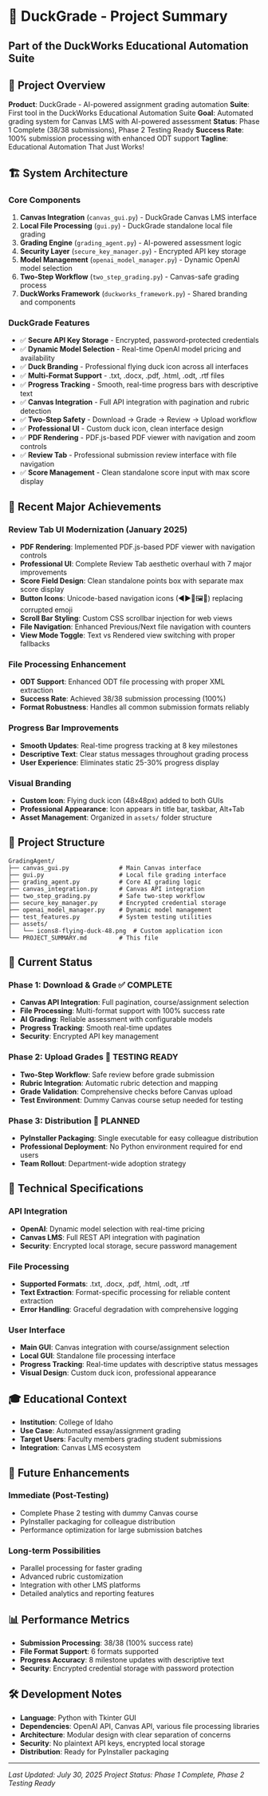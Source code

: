 # 🦆 DuckGrade - Project Summary
## Part of the DuckWorks Educational Automation Suite

## 🎯 Project Overview
**Product**: DuckGrade - AI-powered assignment grading automation
**Suite**: First tool in the DuckWorks Educational Automation Suite
**Goal**: Automated grading system for Canvas LMS with AI-powered assessment
**Status**: Phase 1 Complete (38/38 submissions), Phase 2 Testing Ready
**Success Rate**: 100% submission processing with enhanced ODT support
**Tagline**: Educational Automation That Just Works!

## 🏗️ System Architecture

### Core Components
1. **Canvas Integration** (`canvas_gui.py`) - DuckGrade Canvas LMS interface
2. **Local File Processing** (`gui.py`) - DuckGrade standalone local file grading
3. **Grading Engine** (`grading_agent.py`) - AI-powered assessment logic
4. **Security Layer** (`secure_key_manager.py`) - Encrypted API key storage
5. **Model Management** (`openai_model_manager.py`) - Dynamic OpenAI model selection
6. **Two-Step Workflow** (`two_step_grading.py`) - Canvas-safe grading process
7. **DuckWorks Framework** (`duckworks_framework.py`) - Shared branding and components

### DuckGrade Features
- ✅ **Secure API Key Storage** - Encrypted, password-protected credentials
- ✅ **Dynamic Model Selection** - Real-time OpenAI model pricing and availability
- ✅ **Duck Branding** - Professional flying duck icon across all interfaces
- ✅ **Multi-Format Support** - .txt, .docx, .pdf, .html, .odt, .rtf files
- ✅ **Progress Tracking** - Smooth, real-time progress bars with descriptive text
- ✅ **Canvas Integration** - Full API integration with pagination and rubric detection
- ✅ **Two-Step Safety** - Download → Grade → Review → Upload workflow
- ✅ **Professional UI** - Custom duck icon, clean interface design
- ✅ **PDF Rendering** - PDF.js-based PDF viewer with navigation and zoom controls
- ✅ **Review Tab** - Professional submission review interface with file navigation
- ✅ **Score Management** - Clean standalone score input with max score display

## 🚀 Recent Major Achievements

### Review Tab UI Modernization (January 2025)
- **PDF Rendering**: Implemented PDF.js-based PDF viewer with navigation controls
- **Professional UI**: Complete Review Tab aesthetic overhaul with 7 major improvements
- **Score Field Design**: Clean standalone points box with separate max score display
- **Button Icons**: Unicode-based navigation icons (◀▶📁🖼️📄) replacing corrupted emoji
- **Scroll Bar Styling**: Custom CSS scrollbar injection for web views
- **File Navigation**: Enhanced Previous/Next file navigation with counters
- **View Mode Toggle**: Text vs Rendered view switching with proper fallbacks

### File Processing Enhancement
- **ODT Support**: Enhanced ODT file processing with proper XML extraction
- **Success Rate**: Achieved 38/38 submission processing (100%)
- **Format Robustness**: Handles all common submission formats reliably

### Progress Bar Improvements
- **Smooth Updates**: Real-time progress tracking at 8 key milestones
- **Descriptive Text**: Clear status messages throughout grading process
- **User Experience**: Eliminates static 25-30% progress display

### Visual Branding
- **Custom Icon**: Flying duck icon (48x48px) added to both GUIs
- **Professional Appearance**: Icon appears in title bar, taskbar, Alt+Tab
- **Asset Management**: Organized in `assets/` folder structure

## 📁 Project Structure

```
GradingAgent/
├── canvas_gui.py              # Main Canvas interface
├── gui.py                     # Local file grading interface  
├── grading_agent.py           # Core AI grading logic
├── canvas_integration.py      # Canvas API integration
├── two_step_grading.py        # Safe two-step workflow
├── secure_key_manager.py      # Encrypted credential storage
├── openai_model_manager.py    # Dynamic model management
├── test_features.py           # System testing utilities
├── assets/
│   └── icons8-flying-duck-48.png  # Custom application icon
└── PROJECT_SUMMARY.md         # This file
```

## 🎯 Current Status

### Phase 1: Download & Grade ✅ COMPLETE
- **Canvas API Integration**: Full pagination, course/assignment selection
- **File Processing**: Multi-format support with 100% success rate
- **AI Grading**: Reliable assessment with configurable models
- **Progress Tracking**: Smooth real-time updates
- **Security**: Encrypted API key management

### Phase 2: Upload Grades 🔄 TESTING READY
- **Two-Step Workflow**: Safe review before grade submission
- **Rubric Integration**: Automatic rubric detection and mapping
- **Grade Validation**: Comprehensive checks before Canvas upload
- **Test Environment**: Dummy Canvas course setup needed for testing

### Phase 3: Distribution 🎯 PLANNED
- **PyInstaller Packaging**: Single executable for easy colleague distribution
- **Professional Deployment**: No Python environment required for end users
- **Team Rollout**: Department-wide adoption strategy

## 🔧 Technical Specifications

### API Integration
- **OpenAI**: Dynamic model selection with real-time pricing
- **Canvas LMS**: Full REST API integration with pagination
- **Security**: Encrypted local storage, secure password management

### File Processing
- **Supported Formats**: .txt, .docx, .pdf, .html, .odt, .rtf
- **Text Extraction**: Format-specific processing for reliable content extraction
- **Error Handling**: Graceful degradation with comprehensive logging

### User Interface
- **Main GUI**: Canvas integration with course/assignment selection
- **Local GUI**: Standalone file processing interface
- **Progress Tracking**: Real-time updates with descriptive status messages
- **Visual Design**: Custom duck icon, professional appearance

## 🎓 Educational Context
- **Institution**: College of Idaho
- **Use Case**: Automated essay/assignment grading
- **Target Users**: Faculty members grading student submissions
- **Integration**: Canvas LMS ecosystem

## 🔮 Future Enhancements

### Immediate (Post-Testing)
- Complete Phase 2 testing with dummy Canvas course
- PyInstaller packaging for colleague distribution
- Performance optimization for large submission batches

### Long-term Possibilities
- Parallel processing for faster grading
- Advanced rubric customization
- Integration with other LMS platforms
- Detailed analytics and reporting features

## 📊 Performance Metrics
- **Submission Processing**: 38/38 (100% success rate)
- **File Format Support**: 6 formats supported
- **Progress Accuracy**: 8 milestone updates with descriptive text
- **Security**: Encrypted credential storage with password protection

## 🛠️ Development Notes
- **Language**: Python with Tkinter GUI
- **Dependencies**: OpenAI API, Canvas API, various file processing libraries
- **Architecture**: Modular design with clear separation of concerns
- **Security**: No plaintext API keys, encrypted local storage
- **Distribution**: Ready for PyInstaller packaging

---
*Last Updated: July 30, 2025*
*Project Status: Phase 1 Complete, Phase 2 Testing Ready*
